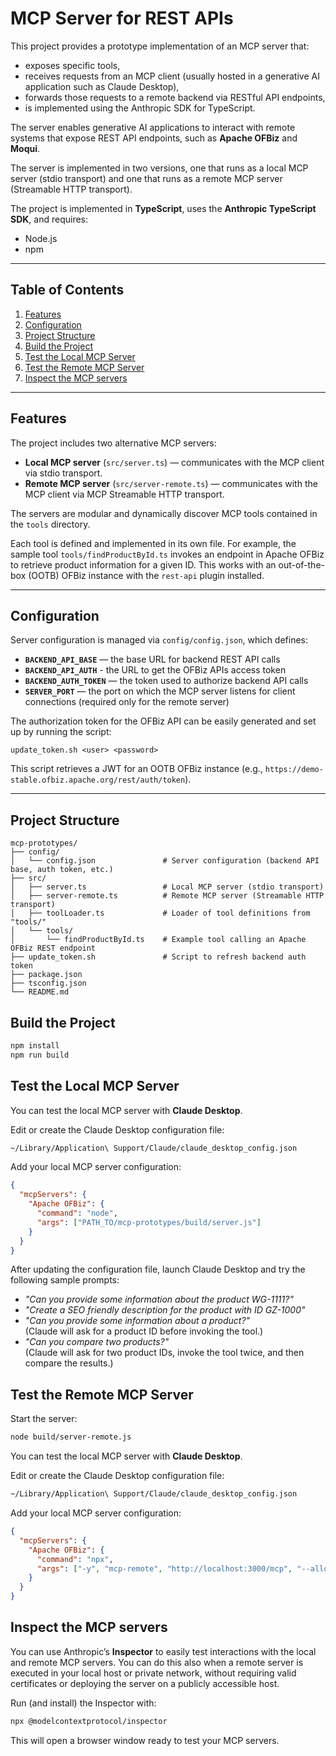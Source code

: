 # MCP Server for REST APIs

This project provides a prototype implementation of an MCP server that:  

- exposes specific tools,  
- receives requests from an MCP client (usually hosted in a generative AI application such as Claude Desktop),  
- forwards those requests to a remote backend via RESTful API endpoints,
- is implemented using the Anthropic SDK for TypeScript.    

The server enables generative AI applications to interact with remote systems that expose REST API endpoints, such as **Apache OFBiz** and **Moqui**.  

The server is implemented in two versions, one that runs as a local MCP server (stdio transport) and one that runs as a remote MCP server (Streamable HTTP transport).

The project is implemented in **TypeScript**, uses the **Anthropic TypeScript SDK**, and requires:  

- Node.js  
- npm

---

## Table of Contents
1. [Features](#features)  
2. [Configuration](#configuration)  
3. [Project Structure](#project-structure)  
4. [Build the Project](#build-the-project)  
5. [Test the Local MCP Server](#test-the-local-mcp-server)  
6. [Test the Remote MCP Server](#test-the-remote-mcp-server)
7. [Inspect the MCP servers](#inspect-the-mcp-servers)

---

## Features

The project includes two alternative MCP servers:  

- **Local MCP server** (`src/server.ts`) — communicates with the MCP client via stdio transport.  
- **Remote MCP server** (`src/server-remote.ts`) — communicates with the MCP client via MCP Streamable HTTP transport.  

The servers are modular and dynamically discover MCP tools contained in the `tools` directory.  

Each tool is defined and implemented in its own file. For example, the sample tool `tools/findProductById.ts` invokes an endpoint in Apache OFBiz to retrieve product information for a given ID. This works with an out-of-the-box (OOTB) OFBiz instance with the `rest-api` plugin installed.  

---

## Configuration

Server configuration is managed via `config/config.json`, which defines:  

- **`BACKEND_API_BASE`** — the base URL for backend REST API calls  
- **`BACKEND_API_AUTH`** - the URL to get the OFBiz APIs access token
- **`BACKEND_AUTH_TOKEN`** — the token used to authorize backend API calls  
- **`SERVER_PORT`** — the port on which the MCP server listens for client connections (required only for the remote server)  

The authorization token for the OFBiz API can be easily generated and set up by running the script: 

`update_token.sh <user> <password>` 

This script retrieves a JWT for an OOTB OFBiz instance (e.g., `https://demo-stable.ofbiz.apache.org/rest/auth/token`).  

---

## Project Structure

```text
mcp-prototypes/
├── config/
│   └── config.json               # Server configuration (backend API base, auth token, etc.)
├── src/
│   ├── server.ts                 # Local MCP server (stdio transport)
│   ├── server-remote.ts          # Remote MCP server (Streamable HTTP transport)
│   ├── toolLoader.ts             # Loader of tool definitions from "tools/"
│   └── tools/               
│       └── findProductById.ts    # Example tool calling an Apache OFBiz REST endpoint
├── update_token.sh               # Script to refresh backend auth token
├── package.json
├── tsconfig.json
└── README.md
```

## Build the Project

```sh
npm install
npm run build
```

## Test the Local MCP Server

You can test the local MCP server with **Claude Desktop**.  

Edit or create the Claude Desktop configuration file:

```sh
~/Library/Application\ Support/Claude/claude_desktop_config.json
```
Add your local MCP server configuration:
```json
{
  "mcpServers": {
    "Apache OFBiz": {
      "command": "node",
      "args": ["PATH_TO/mcp-prototypes/build/server.js"]
    }
  }
}
```
After updating the configuration file, launch Claude Desktop and try the following sample prompts:
* *"Can you provide some information about the product WG-1111?"*
* *"Create a SEO friendly description for the product with ID GZ-1000"*
* *"Can you provide some information about a product?"*  
(Claude will ask for a product ID before invoking the tool.)
* *"Can you compare two products?"*  
(Claude will ask for two product IDs, invoke the tool twice, and then compare the results.)

## Test the Remote MCP Server

Start the server:
```sh
node build/server-remote.js
```

You can test the local MCP server with **Claude Desktop**.  

Edit or create the Claude Desktop configuration file:

```sh
~/Library/Application\ Support/Claude/claude_desktop_config.json
```
Add your local MCP server configuration:
```json
{
  "mcpServers": {
    "Apache OFBiz": {
      "command": "npx",
      "args": ["-y", "mcp-remote", "http://localhost:3000/mcp", "--allow-http"]
    }
  }
}
```

## Inspect the MCP servers

You can use Anthropic’s **Inspector** to easily test interactions with the local and remote MCP servers. You can do this also when a remote server is executed in your local host or private network, without requiring valid certificates or deploying the server on a publicly accessible host.

Run (and install) the Inspector with:
```sh
npx @modelcontextprotocol/inspector
```
This will open a browser window ready to test your MCP servers.
